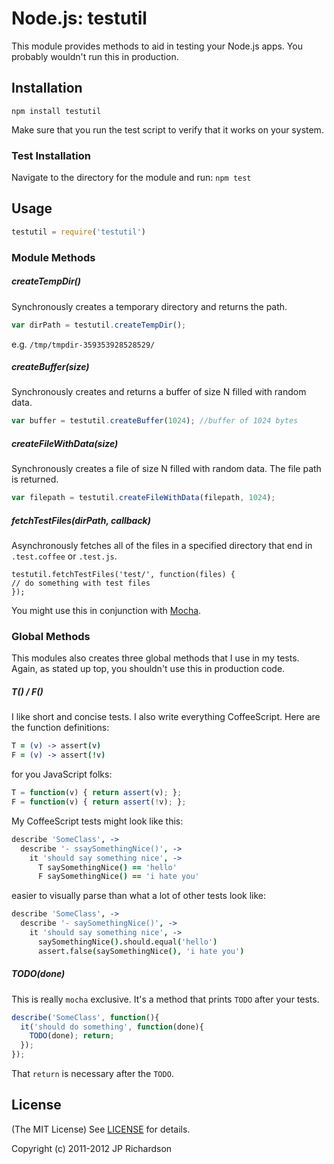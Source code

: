 # Node.js: testutil

This module provides methods to aid in testing your Node.js apps. You probably wouldn't run this in production.

## Installation

    npm install testutil

Make sure that you run the test script to verify that it works on your system.

### Test Installation

Navigate to the directory for the module and run: `npm test`

## Usage

```javascript
testutil = require('testutil')
```

### Module Methods

##### createTempDir()

Synchronously creates a temporary directory and returns the path.

```javascript
var dirPath = testutil.createTempDir();
```

e.g. `/tmp/tmpdir-359353928528529/`



##### createBuffer(size)

Synchronously creates and returns a buffer of size N filled with random data.

```javascript
var buffer = testutil.createBuffer(1024); //buffer of 1024 bytes
```


##### createFileWithData(size)

Synchronously creates a file of size N filled with random data. The file path is returned.

```javascript
var filepath = testutil.createFileWithData(filepath, 1024); 
```


##### fetchTestFiles(dirPath, callback)

Asynchronously fetches all of the files in a specified directory that end in `.test.coffee` or `.test.js`.

```javscript
testutil.fetchTestFiles('test/', function(files) {
// do something with test files
});
```

You might use this in conjunction with [Mocha](mocha).



### Global Methods

This modules also creates three global methods that I use in my tests. Again, as stated up top, you shouldn't use this in production code.

##### T() / F()

I like short and concise tests. I also write everything CoffeeScript. Here are the function definitions:

```coffeescript
T = (v) -> assert(v)
F = (v) -> assert(!v)
```

for you JavaScript folks:

```javascript
T = function(v) { return assert(v); };
F = function(v) { return assert(!v); };
```

My CoffeeScript tests might look like this:

```coffeescript
describe 'SomeClass', ->
  describe '- ssaySomethingNice()', ->
    it 'should say something nice', ->
      T saySomethingNice() == 'hello'
      F saySomethingNice() == 'i hate you'
```

easier to visually parse than what a lot of other tests look like:

```coffeescript
describe 'SomeClass', ->
  describe '- saySomethingNice()', ->
    it 'should say something nice', ->
      saySomethingNice().should.equal('hello')
      assert.false(saySomethingNice(), 'i hate you')
```


##### TODO(done)

This is really `mocha` exclusive. It's a method that prints `TODO` after your tests.

```javascript
describe('SomeClass', function(){
  it('should do something', function(done){
	TODO(done); return;
  });
});
```

That `return` is necessary after the `TODO`.



## License

(The MIT License) See [LICENSE](https://github.com/jprichardson/node-testutil/blob/master/LICENSE) for details.

Copyright (c) 2011-2012 JP Richardson

[mocha]: http://visionmedia.github.com/mocha/



